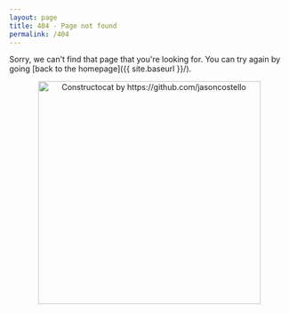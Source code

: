 ```yaml
---
layout: page
title: 404 - Page not found
permalink: /404
---
```


Sorry, we can't find that page that you're looking for. You can try again by going [back to the homepage]({{ site.baseurl }}/).

<p align="center">
    <img src="{{ site.baseurl }}/images/404.jpg" alt="Constructocat by https://github.com/jasoncostello" style="width: 400px;"/>
</p>
